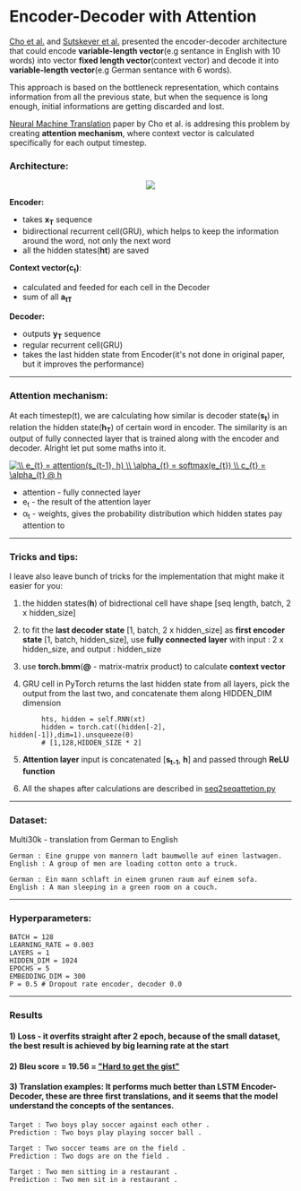# Encoder-Decoder with Attention 
[Cho et al.]() and [Sutskever et al.]() presented the encoder-decoder architecture that could encode __variable-length vector__(e.g sentance in English with 10 words) into vector __fixed length vector__(context vector)
and decode it into __variable-length vector__(e.g German sentance with 6 words).

This approach is based on the bottleneck representation, which contains information from all the previous state, but when the sequence is long enough, initial informations are getting discarded and lost.

[Neural Machine Translation](https://arxiv.org/pdf/1409.0473.pdf) paper by Cho et al. is addresing this problem by creating __attention mechanism__, where context vector is calculated specifically for each output timestep. 

### Architecture:

<p align="center">
    <img src="https://github.com/maciejbalawejder/DeepLearning-collection/blob/main/NLP/Encoder-Decoder%20GRU%20with%20Attention/Screenshot%202021-12-09%20at%2022.21.53.png">
</p>

__Encoder:__
- takes __x<sub>T</sub>__ sequence
- bidirectional recurrent cell(GRU), which helps to keep the information around the word, not only the next word  
- all the hidden states(__ht__) are saved


__Context vector(c<sub>t</sub>)__:
- calculated and feeded for each cell in the Decoder 
- sum of all __a<sub>tT</sub>__

__Decoder:__
- outputs __y<sub>T</sub>__ sequence
- regular recurrent cell(GRU)
- takes the last hidden state from Encoder(it's not done in original paper, but it improves the performance)
--------------

### Attention mechanism:
At each timestep(t), we are calculating how similar is decoder state(__s<sub>t</sub>__) in relation the hidden state(__h<sub>T</sub>__) of certain word in encoder. The similarity is an output of fully connected layer that is trained along with the encoder and decoder. Alright let put some maths into it. 

<a href="https://www.codecogs.com/eqnedit.php?latex=\\&space;e_{t}&space;=&space;attention(s_{t-1},&space;h)&space;\\&space;\alpha_{t}&space;=&space;softmax(e_{t})&space;\\&space;c_{t}&space;=&space;\alpha_{t}&space;@&space;h" target="_blank"><img src="https://latex.codecogs.com/gif.latex?\\&space;e_{t}&space;=&space;attention(s_{t-1},&space;h)&space;\\&space;\alpha_{t}&space;=&space;softmax(e_{t})&space;\\&space;c_{t}&space;=&space;\alpha_{t}&space;@&space;h" title="\\ e_{t} = attention(s_{t-1}, h) \\ \alpha_{t} = softmax(e_{t}) \\ c_{t} = \alpha_{t} @ h" /></a>

- attention - fully connected layer   
-  e<sub>t</sub> - the result of the attention layer
- α<sub>t</sub> - weights, gives the probability distribution which hidden states pay attention to

-----------
### Tricks and tips:
I leave also leave bunch of tricks for the implementation that might make it easier for you: 
1) the hidden states(__h__) of bidrectional cell have shape [seq length, batch, 2 x hidden_size]


2) to fit the __last decoder state__ [1, batch, 2 x hidden_size] as __first encoder state__ [1, batch, hidden_size], use __fully connected layer__ with input : 2 x hidden_size, and output : hidden_size

3) use __torch.bmm__(__@__ - matrix-matrix product) to calculate __context vector__

4) GRU cell in PyTorch returns the last hidden state from all layers, pick the output from the last two, and concatenate them along HIDDEN_DIM dimension

```
        hts, hidden = self.RNN(xt)
        hidden = torch.cat((hidden[-2], hidden[-1]),dim=1).unsqueeze(0)
        # [1,128,HIDDEN_SIZE * 2]    
```

5) __Attention layer__ input is concatenated [__s<sub>t-1</sub>__, __h__] and passed through __ReLU function__

6) All the shapes after calculations are described in [seq2seqattetion.py](https://github.com/maciejbalawejder/DeepLearning-collection/blob/main/NLP/Encoder-Decoder%20GRU%20with%20Attention/seq2seqattention.py) 

-------

### Dataset:
Multi30k - translation from German to English

```
German : Eine gruppe von mannern ladt baumwolle auf einen lastwagen.
English : A group of men are loading cotton onto a truck.
```

```
German : Ein mann schlaft in einem grunen raum auf einem sofa. 
English : A man sleeping in a green room on a couch.
```

--------
### __Hyperparameters__:
```
BATCH = 128
LEARNING_RATE = 0.003
LAYERS = 1
HIDDEN_DIM = 1024
EPOCHS = 5
EMBEDDING_DIM = 300
P = 0.5 # Dropout rate encoder, decoder 0.0
```
------
### Results
#### 1) Loss - it overfits straight after 2 epoch, because of the small dataset, the best result is achieved by big learning rate at the start
#### 2) Bleu score = 19.56 = ["Hard to get the gist"](https://cloud.google.com/translate/automl/docs/evaluate)
#### 3) Translation examples: It performs much better than LSTM Encoder-Decoder, these are three first translations, and it seems that the model understand the concepts of the sentances. 
```
Target : Two boys play soccer against each other .
Prediction : Two boys play playing soccer ball .
```
```
Target : Two soccer teams are on the field .
Prediction : Two dogs are on the field .
```
```
Target : Two men sitting in a restaurant .
Prediction : Two men sit in a restaurant .
```

